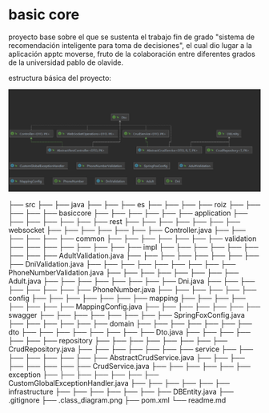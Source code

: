 # basic core
proyecto base sobre el que se sustenta el trabajo fin de grado "sistema de recomendación inteligente para toma de decisiones", el cual dio lugar a la aplicación apptc moverse, fruto de la colaboración entre diferentes grados de la universidad pablo de olavide.

estructura básica del proyecto:

![img.png](class_diagram.png)

├── src
├── ├── java
├── ├── ├── es
├── ├── ├── ├── roiz
├── ├── ├── ├── ├── basiccore
├── ├── ├── ├── ├── ├──  application
├── ├── ├── ├── ├── ├── ├── rest
├── ├── ├── ├── ├── ├── ├── websocket
├── ├── ├── ├── ├── ├── ├── Controller.java
├── ├── ├── ├── ├── ├──  common
├── ├── ├── ├── ├── ├── ├── validation
├── ├── ├── ├── ├── ├── ├── ├── impl
├── ├── ├── ├── ├── ├── ├── ├── ├── AdultValidation.java
├── ├── ├── ├── ├── ├── ├── ├── ├── DniValidation.java
├── ├── ├── ├── ├── ├── ├── ├── ├── PhoneNumberValidation.java
├── ├── ├── ├── ├── ├── ├── ├── Adult.java
├── ├── ├── ├── ├── ├── ├── ├── Dni.java
├── ├── ├── ├── ├── ├── ├── ├── PhoneNumber.java
├── ├── ├── ├── ├── ├──  config
├── ├── ├── ├── ├── ├── ├── mapping
├── ├── ├── ├── ├── ├── ├── ├── MappingConfig.java
├── ├── ├── ├── ├── ├── ├── swagger
├── ├── ├── ├── ├── ├── ├── ├── SpringFoxConfig.java
├── ├── ├── ├── ├── ├──  domain
├── ├── ├── ├── ├── ├── ├── dto
├── ├── ├── ├── ├── ├── ├── ├── Dto.java
├── ├── ├── ├── ├── ├── ├── repository
├── ├── ├── ├── ├── ├── ├── ├── CrudRepository.java
├── ├── ├── ├── ├── ├── ├── service
├── ├── ├── ├── ├── ├── ├── ├── AbstractCrudService.java
├── ├── ├── ├── ├── ├── ├── ├── CrudService.java
├── ├── ├── ├── ├── ├──  exception
├── ├── ├── ├── ├── ├── ├── CustomGlobalExceptionHandler.java
├── ├── ├── ├── ├── ├──  infrastructure
├── ├── ├── ├── ├── ├── ├── DBEntity.java
├── .gitignore
├── .class_diagram.png
├── pom.xml
└── readme.md
